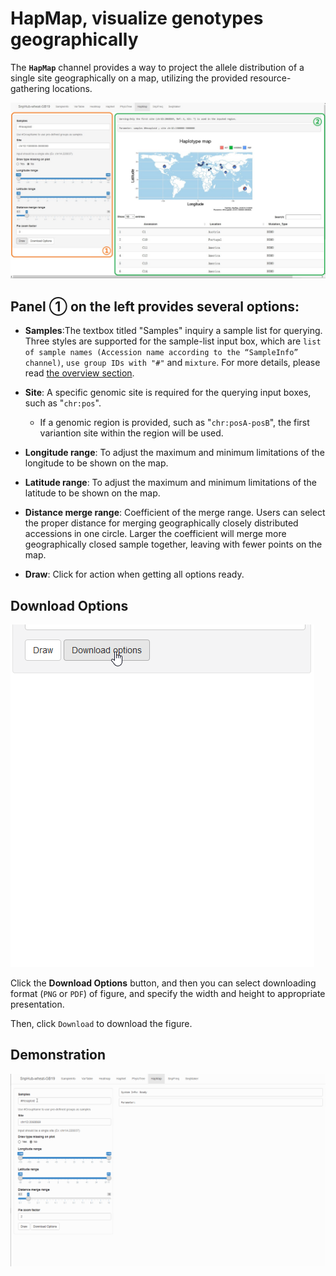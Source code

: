 # HapMap, visualize genotypes geographically

The **`HapMap`** channel provides a way to project the allele distribution of a single site geographically on a map, utilizing the provided resource-gathering locations.

![HapMap channel](img/HapMap-2.jpg)

## Panel ① on the left provides several options:
- **Samples**:The textbox titled "Samples" inquiry a sample list for querying. Three styles are supported for the sample-list input box, which are 
`list of sample names (Accession name according to the “SampleInfo” channel)`, `use group IDs with "#"` and `mixture`. For more details, please read [the overview section](channels).

- **Site**: A specific genomic site is required for the querying input boxes, such as "`chr:pos`".
	- If a genomic region is provided, such as "`chr:posA-posB`", the first variantion site within the region will be used.

- **Longitude range**: To adjust the maximum and minimum limitations of the longitude to be shown on the map.

- **Latitude range**: To adjust the maximum and minimum limitations of the latitude to be shown on the map.

- **Distance merge range**: Coefficient of the merge range. Users can select the proper distance for merging geographically closely distributed accessions in one circle. Larger the coefficient will merge more geographically closed sample together, leaving with fewer points on the map.

- **Draw**: Click for action when getting all options ready.

## Download Options

![Download options](img/Download-options-2.gif)

Click the **Download Options** button, and then you can select downloading format (`PNG` or `PDF`) of figure, and specify the width and height to appropriate presentation.

Then, click `Download` to download the figure.

## Demonstration

![Demonstration of HapMap](img/HapMap-0.gif)
